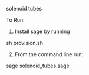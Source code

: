 solenoid tubes

To Run:
1) Install sage by running

sh provision.sh

2) From the command line run:

sage solenoid_tubes.sage
